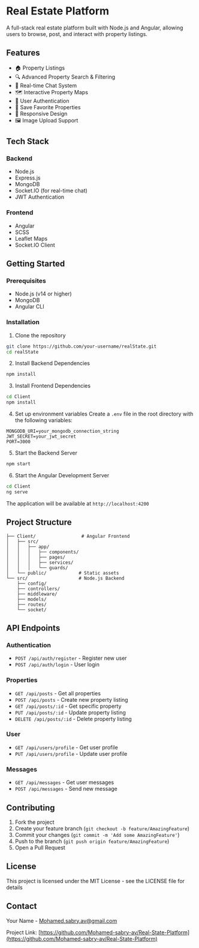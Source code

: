 # Real Estate Platform

A full-stack real estate platform built with Node.js and Angular, allowing users to browse, post, and interact with property listings.

## Features

- 🏠 Property Listings
- 🔍 Advanced Property Search & Filtering
- 💬 Real-time Chat System
- 🗺️ Interactive Property Maps
- 👤 User Authentication
- 💾 Save Favorite Properties
- 📱 Responsive Design
- 🖼️ Image Upload Support

## Tech Stack

### Backend
- Node.js
- Express.js
- MongoDB
- Socket.IO (for real-time chat)
- JWT Authentication

### Frontend
- Angular
- SCSS
- Leaflet Maps
- Socket.IO Client

## Getting Started

### Prerequisites
- Node.js (v14 or higher)
- MongoDB
- Angular CLI

### Installation

1. Clone the repository
```bash
git clone https://github.com/your-username/realState.git
cd realState
```

2. Install Backend Dependencies
```bash
npm install
```

3. Install Frontend Dependencies
```bash
cd Client
npm install
```

4. Set up environment variables
Create a `.env` file in the root directory with the following variables:
```env
MONGODB_URI=your_mongodb_connection_string
JWT_SECRET=your_jwt_secret
PORT=3000
```

5. Start the Backend Server
```bash
npm start
```

6. Start the Angular Development Server
```bash
cd Client
ng serve
```

The application will be available at `http://localhost:4200`

## Project Structure

```
├── Client/                 # Angular Frontend
│   ├── src/
│   │   ├── app/
│   │   │   ├── components/
│   │   │   ├── pages/
│   │   │   ├── services/
│   │   │   └── guards/
│   └── public/            # Static assets
└── src/                   # Node.js Backend
    ├── config/
    ├── controllers/
    ├── middleware/
    ├── models/
    ├── routes/
    └── socket/
```

## API Endpoints

### Authentication
- `POST /api/auth/register` - Register new user
- `POST /api/auth/login` - User login

### Properties
- `GET /api/posts` - Get all properties
- `POST /api/posts` - Create new property listing
- `GET /api/posts/:id` - Get specific property
- `PUT /api/posts/:id` - Update property listing
- `DELETE /api/posts/:id` - Delete property listing

### User
- `GET /api/users/profile` - Get user profile
- `PUT /api/users/profile` - Update user profile

### Messages
- `GET /api/messages` - Get user messages
- `POST /api/messages` - Send new message

## Contributing

1. Fork the project
2. Create your feature branch (`git checkout -b feature/AmazingFeature`)
3. Commit your changes (`git commit -m 'Add some AmazingFeature'`)
4. Push to the branch (`git push origin feature/AmazingFeature`)
5. Open a Pull Request

## License

This project is licensed under the MIT License - see the LICENSE file for details

## Contact

Your Name - [Mohamed.sabry.av@gmail.com](mailto:Mohamed.sabry.av@gmail.com)

Project Link: [https://github.com/Mohamed-sabry-av/Real-State-Platform](https://github.com/Mohamed-sabry-av/Real-State-Platform)

